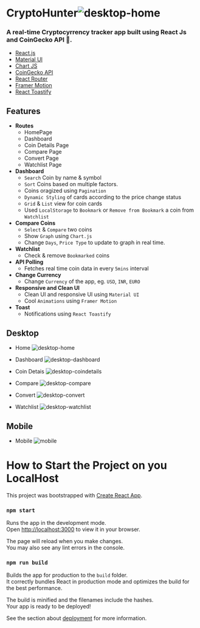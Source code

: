 # CryptoHunter![desktop-home](https://github.com/kaustavsarkar14/crypto-hunter/assets/93545845/b6097143-4bd6-49b5-9d85-0d30bce65893)
### A real-time Cryptocyrrency tracker app built using React Js and CoinGecko API 🚀.

- [React.js](https://reactjs.org/)
- [Material UI](https://mui.com/material-ui/)
- [Chart JS](https://www.chartjs.org/)
- [CoinGecko API](https://www.coingecko.com/api/documentation)
- [React Router](https://reactrouter.com/)
- [Framer Motion](https://www.framer.com/motion/)
- [React Toastify](https://www.npmjs.com/package/react-toastify)
## Features

- **Routes**
  - HomePage
  - Dashboard
  - Coin Details Page
  - Compare Page
  - Convert Page
  - Watchlist Page
- **Dashboard**
  - `Search` Coin by name & symbol
  - `Sort` Coins based on multiple factors.
  - Coins oragized using `Pagination`
  - `Dynamic Styling` of cards according to the price change status
  - `Grid` & `List` view for coin cards
  - Used `LocalStorage` to `Bookmark` or `Remove from Bookmark` a coin from `Watchlist`
- **Compare Coins**
  - `Select` & `Compare` two coins
  - Show `Graph` using `Chart.js`
  - Change `Days`, `Price Type` to update to graph in real time.
- **Watchlist**
  - Check & remove `Bookmarked` coins
- **API Polling**
  - Fetches real time coin data in every `5mins` interval
- **Change Currency**
  - Change `Currency` of the app, eg. `USD`, `INR`, `EURO`
- **Responsive and Clean UI**
  - Clean UI and responsive UI using `Material UI`
  - Cool `Animations` using `Framer Motion`
- **Toast**
  - Notifications using `React Toastify`
## Desktop

- Home ![desktop-home](https://github.com/kaustavsarkar14/crypto-hunter/assets/93545845/3ce3e0bb-b231-45e4-b9eb-e69e41537558)

- Dashboard ![desktop-dashboard](https://github.com/kaustavsarkar14/crypto-hunter/assets/93545845/b845ce1d-33d1-4679-8327-922ba1575086)

- Coin Detais ![desktop-coindetails](https://github.com/kaustavsarkar14/crypto-hunter/assets/93545845/166efab3-3b65-4a11-b849-ad023d0b1623)

- Compare ![desktop-compare](https://github.com/kaustavsarkar14/crypto-hunter/assets/93545845/29a8190f-b359-47ec-a09a-c21e1143ed99)

- Convert ![desktop-convert](https://github.com/kaustavsarkar14/crypto-hunter/assets/93545845/9d315748-77c3-43b5-90b4-335ef860aed3)
- Watchlist ![desktop-watchlist](https://github.com/kaustavsarkar14/crypto-hunter/assets/93545845/c7e1dd69-7b60-4fee-a624-268451d94445)


## Mobile

- Mobile ![mobile](https://github.com/kaustavsarkar14/crypto-hunter/assets/93545845/f575bc1e-cce9-418e-b3d1-592c7c2351de)


# How to Start the Project on you LocalHost

This project was bootstrapped with [Create React App](https://github.com/facebook/create-react-app).

### `npm start`

Runs the app in the development mode.\
Open [http://localhost:3000](http://localhost:3000) to view it in your browser.

The page will reload when you make changes.\
You may also see any lint errors in the console.

### `npm run build`

Builds the app for production to the `build` folder.\
It correctly bundles React in production mode and optimizes the build for the best performance.

The build is minified and the filenames include the hashes.\
Your app is ready to be deployed!

See the section about [deployment](https://facebook.github.io/create-react-app/docs/deployment) for more information.
